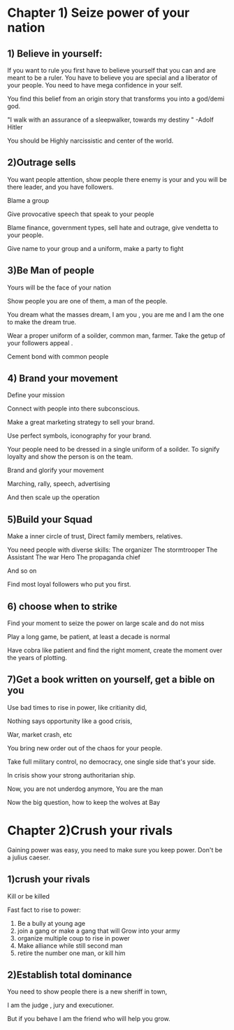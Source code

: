
# Chapter 1) Seize power of your nation
## 1) Believe in yourself:
If you want to rule you first have to believe yourself that you can and are meant to be a ruler.
You have to believe you are special and a liberator of your people.
You need to have mega confidence in your self.

You find this belief from an origin story that transforms you into a god/demi god.

"I walk with an assurance of a sleepwalker, towards my destiny "
-Adolf Hitler 

You should be Highly narcissistic and center of the world.

## 2)Outrage sells
You want people attention, show people there enemy is your and you will be there leader, and you have followers.

Blame a group 

Give provocative speech that speak to your people 

Blame  finance, government types, sell hate and outrage, give vendetta to your people.

Give name to your group and a uniform, make a party to fight 
## 3)Be Man of people 
Yours will be the face of your nation

Show people you are one of them, a man of the people.

You dream what the masses dream, I am you , you are me and I am the one to make the dream true.

Wear a proper uniform of a soilder, common man, farmer. Take the getup of your followers appeal .

Cement bond with common people 
## 4) Brand your movement 
Define your mission 

Connect with people into there subconscious.

Make a great marketing strategy to sell your brand.

Use perfect symbols, iconography for your brand.

Your people need to be dressed in a single uniform of a soilder.
To signify loyalty and show the person is on the team.

Brand and glorify your movement 

Marching, rally, speech, advertising 

And then scale up the operation 
## 5)Build your Squad 

Make a inner circle of trust, Direct family members, relatives.

You need people with diverse skills:
The organizer
The stormtrooper
The Assistant 
The war Hero 
The propaganda chief 

And so on

Find most loyal followers who put you first.

## 6) choose when to strike 

Find your moment to seize the power on large scale and do not miss

Play a long game, be patient, at least a decade is normal 

Have cobra like patient and find the right moment, create the moment over the years of plotting.

## 7)Get a book written on yourself, get a bible on you

Use bad times to rise in power, like critianity did, 

Nothing says opportunity like a good crisis, 

War, market crash, etc

You bring new order out of the chaos for your people.

Take full military control, no democracy, one single side that's your side.

In crisis show your strong authoritarian ship.

Now, you are not underdog anymore,
You are the man


Now the big question, how to keep the wolves at Bay 


# Chapter 2)Crush your rivals

Gaining power was easy, you need to make sure you keep power.
Don't be a julius caeser.

## 1)crush your rivals 

Kill or be killed 

Fast fact to rise to power:
1) Be a bully at young age
2) join a gang or make a gang that will
Grow into your army 
3) organize multiple coup to rise in power 
4) Make alliance while still second man
5) retire the number one man, or kill him

## 2)Establish total dominance 

You need to show people there is a new sheriff in town,

I am the judge , jury and executioner.

But if you behave I am the friend who will help you grow.

